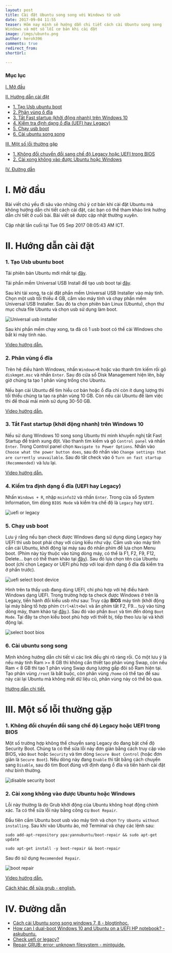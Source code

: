 ```yaml
---
layout: post
title: Cài đặt Ubuntu song song với Windows từ usb
date: 2017-09-04 11:55
teaser: Hôm nay mình sẽ hướng dẫn chi tiết cách cài Ubuntu song song
Windows và một số lỗi cơ bản khi cài đặt
image: /imgs/ubuntu.png
author: heroh396
comments: true
redirect_from:
shortUrl: 

---
```


### Mục lục

[I. Mở đầu](#moDau)

[II. Hướng dẫn cài đặt](#caiDat)

- [1. Tạo Usb ubuntu boot](#taoUsbBoot)
- [2. Phân vùng ổ đĩa](#phanVungODia)
- [3. Tắt Fast startup (khởi động nhanh) trên Windows 10](#tatFastStartup)
- [4. Kiểm tra định dạng ổ đĩa (UEFI hay Legacy)](#dinhGiangODia)
- [5. Chạy usb boot](#chayUsbBoot)
- [6. Cài ubuntu song song](#caiUbuntuSongSong)

[III. Một số lỗi thường gặp](#motSoLoiThuongGap)

- [1. Không đổi chuyển đổi sang chế độ Legacy hoặc UEFI trong
  BIOS](#khongTheChuyenDoiCheDo)
- [2. Cài xong không vào được Ubuntu hoặc Windows](#khongVaoDuocUbuntu)

[IV. Đường dẫn](#duongDan)



<a name="moDau"></a>
# I. Mở đầu

Bài viết chủ yếu đi sâu vào những chú ý cơ bản khi cài đặt Ubuntu mà
không hướng dẫn chi tiết cách cài đặt, các bạn có thể tham khảo link hướng dẫn
chi tiết ở cuối bài. Bài viết sẽ được cập nhật thường xuyên.

Cập nhật lần cuối tại Tue 05 Sep 2017 08:05:43 AM ICT.

<a name="caiDat"></a>
# II. Hướng dẫn cài đặt

<a name="taoUsbBoot"></a>
### 1. Tạo Usb ubuntu boot

Tải phiên bản Ubuntu mới nhất tại
[đây](https://www.ubuntu.com/download/desktop).

Tải phần mềm Universal USB Install để tạo usb boot tại
[đây](https://www.pendrivelinux.com/universal-usb-installer-easy-as-1-2-3/).

Sau khi tải xong, ta cài đặt phần mềm Universal USB Installer vào máy tính. Chọn
một usb tối thiếu 4 GB, cắm vào máy tính và chạy phần mềm Universal USB
Installer.
Sau đó ta chọn phiên bản Linux (Ubuntu), chọn thư mục chưa file Ubuntu và chọn
usb sử dụng làm boot. 

![Universal usb installer](/imgs/linux/universal_usb_installer.png)

Sau khi phần mềm chạy xong, ta đã có 1 usb boot có thể cài
Windows cho bất kì máy tính nào.

[Video hướng dẫn.](https://www.youtube.com/watch?v=FfEbsf06IwU)

<a name="phanVungODia"></a>
### 2. Phân vùng ổ đĩa

Trên hệ điều hành Windows, nhấn `Windows+R` hoặc vào thanh tìm kiếm rồi gõ
`diskmgmt.msc` và nhấn `Enter`. Sau đó cửa sổ Disk Management hiện lên, bây giờ
chúng ta tạo 1 phân vùng trống cho Ubuntu. 

Nếu bạn cài Ubuntu để tìm hiểu cơ bản hoặc ổ đĩa chỉ còn ít dung lượng thì tối
thiểu chúng ta tạo ra phân vùng 10 GB. Còn nếu cài Ubuntu để làm việc thì để
thoải mái mình sử dụng 30-50 GB.

[Video hướng dẫn.](https://www.youtube.com/watch?v=9fhawrUcC84)

<a name="tatFastStartup"></a>
### 3. Tắt Fast startup (khởi động nhanh) trên Windows 10

Nếu sử dung Windows 10 song song Ubuntu thì mình khuyến nghị tắt Fast Startup để
tránh xung đột. Vào thanh tìm kiếm và gõ `Control panel` và nhấn `Enter`. Trong Control panel
chọn `Navigate to Power Options`. Nhấn vào `Choose what the power button does`,
sau đó nhấn vào `Change settings that are currently unavailable`. Sau đó tắt
check vào ô `Turn on fast startup (Recommended)` và lưu lại.

[Video hướng dẫn.](https://www.youtube.com/watch?v=4DY8xY3V6I0)


<a name="dinhGiangODia"></a>
### 4. Kiểm tra định dạng ổ đĩa (UEFI hay Legacy)

Nhấn `Windows + R`, nhập `msinfo32` và nhấn `Enter`. Trong cửa sổ System
Information, tìm dòng `BIOS Mode` và kiểm tra chế độ là `Legacy` hay `UEFI`.

![uefi or legacy](/imgs/linux/uefi_legacy.jpg)

<a name="chayUsbBoot"></a>
### 5. Chạy usb boot

Lưu ý rằng nếu bạn check được Windows đang sử dụng dùng Legacy hay UEFI thì usb
boot phải chạy với cùng kiểu như vậy. Cắm usb vào máy tính cần cài Ubuntu, khởi
động lại máy sau đó nhấn phím để lựa chọn Menu boot. (Phím này tùy thuộc vào từng dòng máy,
có thể là F1, F2, F9, F12, Delete... bạn có thể tham khảo tại
[đây](https://www.desertcrystal.com/bootkeys)). Sau đó lựa chọn tên của
Ubuntu boot (chỉ chọn Legacy or UEFI phù hợp với loại định dạng ổ đĩa đã kiểm
tra ở phần trước).

![uefi select boot device](/imgs/linux/uefi_select_boot_device.jpg)

Hình trên ta thấy usb đang dùng UEFI, chỉ phù hợp với hệ điều hành Windows
dạng UEFI. Trong trường hợp ta check được Windows ở trên là Legacy, tiến hành đổi kiểu
usb như sau:
Truy cập **BIOS** máy tính (khởi động lại máy bằng tổ hợp phím `Ctrl+Alt+Del` và ấn phím tắt F2, 
F9... tuỳ vào từng dòng máy, tham khảo tại
[đây](https://www.desertcrystal.com/bootkeys).). Sau đó vào phần `Boot` và
  tìm đến dòng `Boot Mode`. Tại đây ta chọn kiểu boot phù hợp với thiết bị, tiếp
  theo lưu lại và khởi động lại.

![select boot bios](/imgs/linux/select_boot_bios.jpg)


<a name="caiUbuntuSongSong"></a>
### 6. Cài ubuntu song song

Mình không hướng dẫn chi tiết vì các link đều ghi rõ ràng rồi. Có một lưu ý là
nếu máy tính Ram >= 8 GB thì không cần thiết tạo phân vùng Swap, còn nếu Ram < 8
GB thì tạo 1 phân vùng Swap dung lượng gấp đôi số Ram hiện tại. 
Tạo phân vùng `/root` là bắt buộc, còn phân vùng `/home` có thể tạo để sau này
cài lại Ubuntu mà không mất dữ liệu cũ, phân vùng này có thể bỏ qua.

[Hướng dẫn chi tiết.](http://tuong.me/cach-cai-dat-ubuntu-song-song-windows/)


<a name="motSoLoiThuongGap"></a>
# III. Một số lỗi thường gặp

<a name="khongTheChuyenDoiCheDo"></a>
### 1. Không đổi chuyển đổi sang chế độ Legacy hoặc UEFI trong BIOS

Một số trường hợp không thể chuyển sang Legacy do đang bật chế độ Security Boot.
Chúng ta có thể sửa lỗi này đơn giản bằng cách truy cập vào BIOS, vào `Boot` hoặc
`Security` và tìm dòng `Secure Boot Control` (hoặc đơn giản là `Secure Boot`). 
Nếu dòng này đang `Enable` thì tắt bằng cách chuyển sang `Disable`, sau
đó tìm Boot đúng với định dạng ổ đĩa và tiến hành cài đặt như bình thường.

![disable security boot](/imgs/linux/disable_security_boot.jpg)

<a name="khongVaoDuocUbuntu"></a>
### 2. Cài xong không vào được Ubuntu hoặc Windows

Lỗi này thường là do Grub khởi động của Ubuntu không hoạt động chính xác.
Ta có thể sửa lỗi này bằng công cụ `Boot Repair`. 

Đầu tiên cắm Ubuntu boot usb vào máy tính và chọn `Try Ubuntu without
installing`. Sau khi vào Ubuntu ảo, mở Terminal và chạy các lệnh sau:

`sudo add-apt-repository ppa:yannubuntu/boot-repair && sudo apt-get update`

`sudo apt-get install -y boot-repair && boot-repair`

Sau đó sử dụng `Recomended Repair`.

![boot repair](/imgs/linux/boot_repair.png)

[Video hướng dẫn.](https://www.youtube.com/watch?v=bVx86VbRJkQ)

[Cách khác để sửa grub - english.](https://askubuntu.com/questions/88384/how-can-i-repair-grub-how-to-get-ubuntu-back-after-installing-windows)


<!--### Lỗi màn hình đen "error: unknown filesystem."

![unknown filesystem](/imgs/linux/unknown_filesystem_error.jpg)
Lỗi này khá nguy hiểm khi bạn không thể truy cập cả ubuntu và windows. 
-->

 
<a name="duongDan"></a>
# IV. Đường dẫn

- [Cách cài Ubuntu song song windows 7, 8 - blogtinhoc.](http://blogtinhoc.vn/cach-cai-ubuntu-14-04-12-04-song-song-voi-windows-7-8.html)
- [How can I dual-boot Windows 10 and Ubuntu on a UEFI HP notebook? - askubuntu.](https://askubuntu.com/questions/666631/how-can-i-dual-boot-windows-10-and-ubuntu-on-a-uefi-hp-notebook)
- [Check uefi or legacy?](https://www.eightforums.com/tutorials/29504-bios-mode-see-if-windows-boot-uefi-legacy-mode.html)
- [Repair GRUB: error: unknown filesystem - mintguide.](https://mintguide.org/system/186-repair-grub-error-unknown-filesystem-grub-rescue-in-linux-mint-pinguyos.html)
